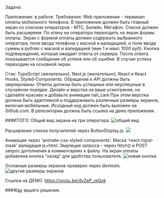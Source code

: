 Задача:

Приложение: в работе. Требования: Web приложение - терминал оплаты мобильного телефона. В приложении должен быть главный экран со списком операторов - МТС, Билайн, Мегафон. Список должен быть расширяем. По клику на оператора переходить на экран формы оплаты. Экран с формой оплаты должен содержать выбранного оператора, поле ввода телефона с маской и валидацией, и поле ввода суммы в рублях с маской и валидацией (мин 1 и макс 1000 руб). Кнопка подтверждения, которая ожидает ответа от сервера. После ответа показывается сообщение об успехе или об ошибке. В случае успеха переходим на основной экран.

Стэк: TypeScript (желательно), Next.js (желательно), React и React Hooks, Styled-Components.
Обращение к API должны быть эмулированы. Ответы должны быть успешные или неуспешные в случайном порядке.
Дизайн и верстка на ваше усмотрение, но сделайте красиво и добавьте анимации nail_care
При этом верстка должна быть адаптивной и поддерживать различные размеры экранов, включая мобильные.
Исходный код должен быть выложен на Github.com.
В репозитории должна быть ссылка на демо приложения.

###ИТОГО:
Общий вид экрана на три оператора:
![общий вид](https://github.com/Sivkov/brave_tests/blob/master/t1.png)

Расширение списка получателей через ButtonDisplay.js.
![](https://github.com/Sivkov/brave_tests/blob/master/t4.png)

Анимация через 'animate-css-styled-components'.
Маска 'react-input-mask' валидация js+html.
Эмуляция запроса - через fetch() и POST запрос дополнения в комментариях к файлу.
На экран оплаты добавлена кнопка "назад" для удобства пользователя.
![новая кнопка](https://github.com/Sivkov/brave_tests/blob/master/t3.png)

Основные размеры экранов проверил через devtools.
![другие размеры экранов](https://github.com/Sivkov/brave_tests/blob/master/t5.png)

Ссылка на ДЕМО:
<https://youtu.be/dvZeP_reQvk>

###Жду вашего решения.



